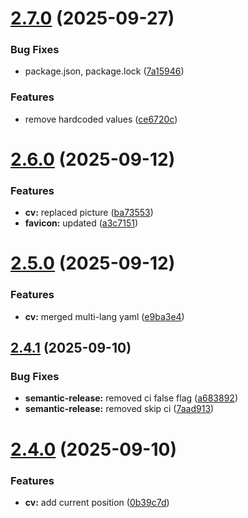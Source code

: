 # [2.7.0](https://github.com/95gabor/cv/compare/v2.6.0...v2.7.0) (2025-09-27)

### Bug Fixes

- package.json, package.lock ([7a15946](https://github.com/95gabor/cv/commit/7a15946106422d1deafa3eab09b2a8d6d8ad3048))

### Features

- remove hardcoded values ([ce6720c](https://github.com/95gabor/cv/commit/ce6720c36d0c0333222fb0d67f39c131cdb0f97b))

# [2.6.0](https://github.com/95gabor/cv/compare/v2.5.0...v2.6.0) (2025-09-12)

### Features

- **cv:** replaced picture ([ba73553](https://github.com/95gabor/cv/commit/ba73553b2124b0fcf0cd9d37620ee48aa43846ae))
- **favicon:** updated ([a3c7151](https://github.com/95gabor/cv/commit/a3c71511a695e0191fc3b4d11c8d30ad6c87c149))

# [2.5.0](https://github.com/95gabor/cv/compare/v2.4.1...v2.5.0) (2025-09-12)

### Features

- **cv:** merged multi-lang yaml ([e9ba3e4](https://github.com/95gabor/cv/commit/e9ba3e441ebc4447046f73de860ac111abdaa1e1))

## [2.4.1](https://github.com/95gabor/cv/compare/v2.4.0...v2.4.1) (2025-09-10)

### Bug Fixes

- **semantic-release:** removed ci false flag ([a683892](https://github.com/95gabor/cv/commit/a6838928e9f29ae027f3ed2c9af4b7af04127bee))
- **semantic-release:** removed skip ci ([7aad913](https://github.com/95gabor/cv/commit/7aad913df59282a204ef7d0a573ae9a9ed803e82))

# [2.4.0](https://github.com/95gabor/cv/compare/v2.3.3...v2.4.0) (2025-09-10)

### Features

- **cv:** add current position ([0b39c7d](https://github.com/95gabor/cv/commit/0b39c7d97633edc5fdcfc2a87c786026b2cd0a33))
